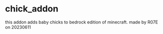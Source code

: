 # chick_addon
this addon adds baby chicks to bedrock edition of minecraft. made by R07E on 20230611
